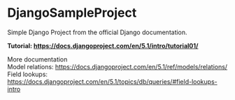 # DjangoSampleProject
Simple Django Project from the official Django documentation.

**Tutorial: https://docs.djangoproject.com/en/5.1/intro/tutorial01/** <br>

More documentation <br>
Model relations: https://docs.djangoproject.com/en/5.1/ref/models/relations/ <br>
Field lookups: https://docs.djangoproject.com/en/5.1/topics/db/queries/#field-lookups-intro <br>